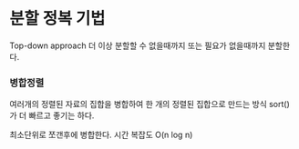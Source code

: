 # 분할 정복 기법

Top-down approach
더 이상 분할할 수 없을때까지 또는 필요가 없을때까지 분할한다.

### 병합정렬
여러개의 정렬된 자료의 집합을 병합하여 한 개의 정렬된 집합으로 만드는 방식
sort()가 더 빠르고 좋기는 하다.

최소단위로 쪼갠후에 병합한다.
시간 복잡도 O(n log n)